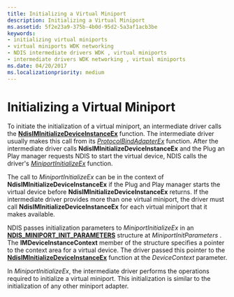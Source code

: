 ```yaml
---
title: Initializing a Virtual Miniport
description: Initializing a Virtual Miniport
ms.assetid: 5f2e23a9-375b-4b0d-95d2-5a3af1acb3be
keywords:
- initializing virtual miniports
- virtual miniports WDK networking
- NDIS intermediate drivers WDK , virtual miniports
- intermediate drivers WDK networking , virtual miniports
ms.date: 04/20/2017
ms.localizationpriority: medium
---
```


# Initializing a Virtual Miniport





To initiate the initialization of a virtual miniport, an intermediate driver calls the [**NdisIMInitializeDeviceInstanceEx**](https://msdn.microsoft.com/library/windows/hardware/ff562727) function. The intermediate driver usually makes this call from its [*ProtocolBindAdapterEx*](https://msdn.microsoft.com/library/windows/hardware/ff570220) function. After the intermediate driver calls **NdisIMInitializeDeviceInstanceEx** and the Plug an Play manager requests NDIS to start the virtual device, NDIS calls the driver's [*MiniportInitializeEx*](https://msdn.microsoft.com/library/windows/hardware/ff559389) function.

The call to *MiniportInitializeEx* can be in the context of **NdisIMInitializeDeviceInstanceEx** if the Plug and Play manager starts the virtual device before **NdisIMInitializeDeviceInstanceEx** returns. If the intermediate driver provides more than one virtual miniport, the driver must call **NdisIMInitializeDeviceInstanceEx** for each virtual miniport that it makes available.

NDIS passes initialization parameters to *MiniportInitializeEx* in an [**NDIS\_MINIPORT\_INIT\_PARAMETERS**](https://msdn.microsoft.com/library/windows/hardware/ff565972) structure at *MiniportInitParameters* . The **IMDeviceInstanceContext** member of the structure specifies a pointer to the context area for a virtual device. The driver passed this pointer to the [**NdisIMInitializeDeviceInstanceEx**](https://msdn.microsoft.com/library/windows/hardware/ff562727) function at the *DeviceContext* parameter.

In *MiniportInitializeEx*, the intermediate driver performs the operations required to initialize a virtual miniport. This initialization is similar to the initialization of any other miniport adapter.

 

 





